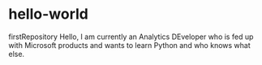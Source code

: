# hello-world
firstRepository
Hello, I am currently an Analytics DEveloper who is fed up with Microsoft products and wants to learn Python and who knows what else.
